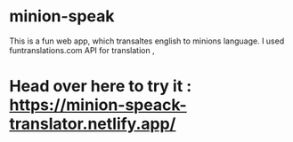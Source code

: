 # minion-speak
This is a fun web app, which transaltes english to minions language.
I used  funtranslations.com API for translation , 
# Head over here to try it : https://minion-speack-translator.netlify.app/ 
